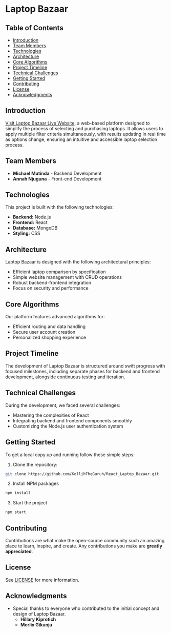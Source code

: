 # Laptop Bazaar

## Table of Contents

- [Introduction](#introduction)
- [Team Members](#team-members)
- [Technologies](#technologies)
- [Architecture](#architecture)
- [Core Algorithms](#core-algorithms)
- [Project Timeline](#project-timeline)
- [Technical Challenges](#technical-challenges)
- [Getting Started](#getting-started)
- [Contributing](#contributing)
- [License](#license)
- [Acknowledgments](#acknowledgments)


## Introduction

[Visit Laptop Bazaar Live Website](https://react-laptop-bazaar-qxh4.vercel.app/), a web-based platform designed to simplify the process of selecting and purchasing laptops. It allows users to apply multiple filter criteria simultaneously, with results updating in real time as options change, ensuring an intuitive and accessible laptop selection process.

## Team Members

- **Michael Mutinda** - Backend Development
- **Annah Njuguna** - Front-end Development

## Technologies

This project is built with the following technologies:

- **Backend:** Node.js
- **Frontend:** React
- **Database:** MongoDB
- **Styling:** CSS

## Architecture

Laptop Bazaar is designed with the following architectural principles:

- Efficient laptop comparison by specification
- Simple website management with CRUD operations
- Robust backend-frontend integration
- Focus on security and performance

## Core Algorithms

Our platform features advanced algorithms for:

- Efficient routing and data handling
- Secure user account creation
- Personalized shopping experience

## Project Timeline

The development of Laptop Bazaar is structured around swift progress with focused milestones, including separate phases for backend and frontend development, alongside continuous testing and iteration.

## Technical Challenges

During the development, we faced several challenges:

- Mastering the complexities of React
- Integrating backend and frontend components smoothly
- Customizing the Node.js user authentication system

## Getting Started

To get a local copy up and running follow these simple steps:


1. Clone the repository:
```bash
git clone https://github.com/KollihTheGuruh/React_Laptop_Bazaar.git
```
2. Install NPM packages
```bash
npm install
```
3. Start the project
```bash
npm start
```

## Contributing

Contributions are what make the open-source community such an amazing place to learn, inspire, and create. Any contributions you make are **greatly appreciated**.

## License

See [LICENSE](/LICENSE.txt) for more information.

## Acknowledgments

- Special thanks to everyone who contributed to the initial concept and design of Laptop Bazaar.
    - **Hillary Kiprotich**
    - **Merlix Gikunju**



